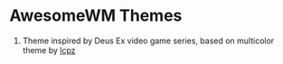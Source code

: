 # AwesomeWM Themes

1. Theme inspired by Deus Ex video game series, based on multicolor theme by <a href="github.com/lcpz">lcpz<a>
